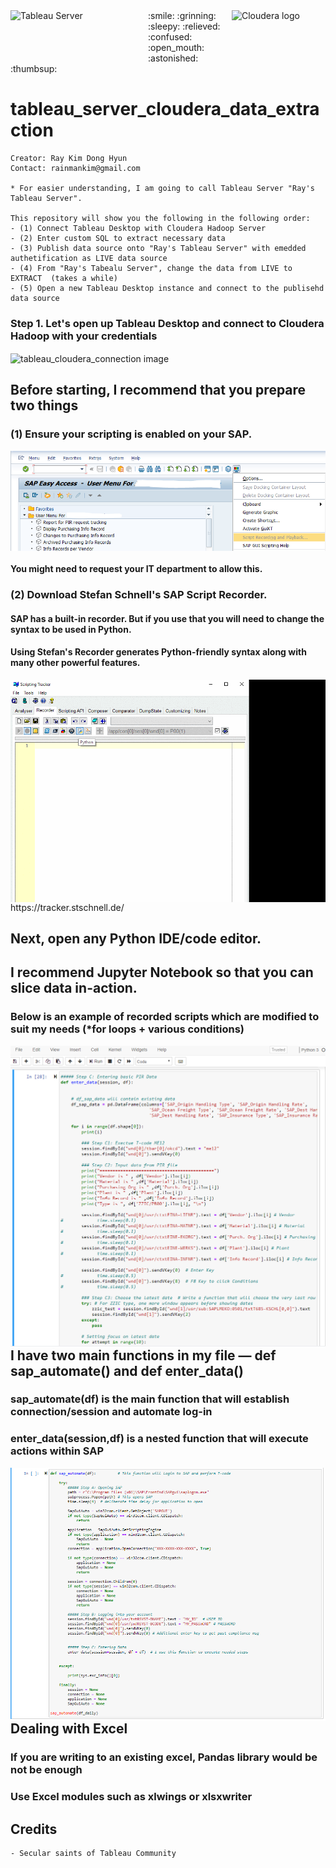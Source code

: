 <img align="left" src="https://user-images.githubusercontent.com/62319355/105784986-d6f40380-5fb4-11eb-95e9-2261360d0120.jpg" width="220" height="80" alt="Tableau Server">
<img align="right" src="https://user-images.githubusercontent.com/62319355/105791113-6eab1f00-5fc0-11eb-938c-58db40f72c20.png" width="150" height="80" alt="Cloudera logo">
:smile: :grinning: :sleepy: :relieved: :confused: :open_mouth: :astonished: :thumbsup:


# tableau_server_cloudera_data_extraction


```
Creator: Ray Kim Dong Hyun
Contact: rainmankim@gmail.com

* For easier understanding, I am going to call Tableau Server "Ray's Tableau Server".

This repository will show you the following in the following order:
- (1) Connect Tableau Desktop with Cloudera Hadoop Server
- (2) Enter custom SQL to extract necessary data
- (3) Publish data source onto "Ray's Tableau Server" with emedded authetification as LIVE data source
- (4) From "Ray's Tabealu Server", change the data from LIVE to EXTRACT  (takes a while)
- (5) Open a new Tableau Desktop instance and connect to the publisehd data source
```


### Step 1.  Let's open up Tableau Desktop and connect to Cloudera Hadoop with your credentials
<img align="center" src="https://user-images.githubusercontent.com/62319355/105792845-10337000-5fc3-11eb-9fd8-43d35e496f13.png" alt="tableau_cloudera_connection image">


## Before starting, I recommend that you prepare two things
### (1) Ensure your scripting is enabled on your SAP.
<img align="center" src="https://github.com/rainmankim/SAP_automation_python/blob/master/images/scripting_pic.png" alt="SAP image">

#### You might need to request your IT department to allow this.
### (2) Download Stefan Schnell's SAP Script Recorder.
#### SAP has a built-in recorder. But if you use that you will need to change the syntax to be used in Python.
#### Using Stefan's Recorder generates Python-friendly syntax along with many other powerful features.
<img align="center" src="https://github.com/rainmankim/SAP_automation_python/blob/master/images/tracker.gif" alt="Tracker image">
https://tracker.stschnell.de/



## Next, open any Python IDE/code editor. 
## I recommend Jupyter Notebook so that you can slice data in-action.
### Below is an example of recorded scripts which are modified to suit my needs (*for loops + various conditions)
<img align="left" src="https://github.com/rainmankim/SAP_automation_python/blob/master/images/jupyter_snapshot.PNG"  alt="Jupyter image">


## I have two main functions in my file — def sap_automate()  and def enter_data()
### sap_automate(df) is the main function that will establish connection/session and automate log-in
### enter_data(session,df) is a nested function that will execute actions within SAP
<img align="left" src="https://github.com/rainmankim/SAP_automation_python/blob/master/images/jupyter_snapshot_main.PNG"  alt="Jupyter image">


## Dealing with Excel
### If you are writing to an existing excel, Pandas library would be not be enough
### Use Excel modules such as xlwings or xlsxwriter

## Credits
```
- Secular saints of Tableau Community
```


